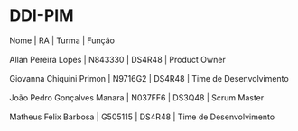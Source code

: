 # DDI-PIM

Nome                         | RA        | Turma    | Função <br>
<br>
Allan Pereira Lopes          | N843330   | DS4R48   | Product Owner <br>
<br>
Giovanna Chiquini Primon     | N9716G2   | DS4R48   | Time de Desenvolvimento <br>
<br>
João Pedro Gonçalves Manara  | N037FF6   | DS3Q48   | Scrum Master <br>
<br>
Matheus Felix Barbosa        | G505115   | DS4R48   | Time de Desenvolvimento <br>
